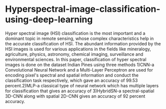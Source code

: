 # Hyperspectral-image-classification-using-deep-learning

Hyper spectral image (HSI) classification is the most important and a dominant topic in remote sensing, whose complex characteristics help in  the accurate classification of HSI. 
The abundant information provided by the HSI images is used for various applications in the fields like mineralogy, agriculture, physics, astronomy, chemical imaging, surveillance
and environmental sciences. In this paper, classification of hyper spectral images is done on the  dataset Indian Pines using three methods 1)CNN-a Convolutional Neural Network 
and a Multi-Layer Perceptron are used for encoding  pixel's spectral and spatial information and  conduct the classification task respectively, which gave an accuracy of
99.53 percent.2)MLP-a classical type of neural network which has multiple layers for classification that gives an accuracy of   3)HybridSN-a spectral-spatial 3D-CNN along with 
spatial 2D-CNN gives an accuracy of 92 percent accuracy. 
